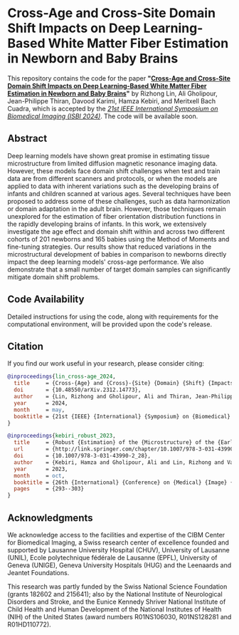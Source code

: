 # Cross-Age and Cross-Site Domain Shift Impacts on Deep Learning-Based White Matter Fiber Estimation in Newborn and Baby Brains

This repository contains the code for the paper **"[Cross-Age and Cross-Site Domain Shift Impacts on Deep Learning-Based White Matter Fiber Estimation in Newborn and Baby Brains](https://arxiv.org/abs/2312.14773)"** by Rizhong Lin, Ali Gholipour, Jean-Philippe Thiran, Davood Karimi, Hamza Kebiri, and Meritxell Bach Cuadra, which is accepted by the [_21st IEEE International Symposium on Biomedical Imaging (ISBI 2024)_](https://biomedicalimaging.org/2024/).
The code will be available soon.

## Abstract

Deep learning models have shown great promise in estimating tissue microstructure from limited diffusion magnetic resonance imaging data. However, these models face domain shift challenges when test and train data are from different scanners and protocols, or when the models are applied to data with inherent variations such as the developing brains of infants and children scanned at various ages. Several techniques have been proposed to address some of these challenges, such as data harmonization or domain adaptation in the adult brain. However, those techniques remain unexplored for the estimation of fiber orientation distribution functions in the rapidly developing brains of infants. In this work, we extensively investigate the age effect and domain shift within and across two different cohorts of 201 newborns and 165 babies using the Method of Moments and fine-tuning strategies. Our results show that reduced variations in the microstructural development of babies in comparison to newborns directly impact the deep learning models' cross-age performance. We also demonstrate that a small number of target domain samples can significantly mitigate domain shift problems.

## Code Availability

Detailed instructions for using the code, along with requirements for the computational environment, will be provided upon the code's release.

## Citation

If you find our work useful in your research, please consider citing:

```bibtex
@inproceedings{lin_cross-age_2024,
  title     = {Cross-{Age} and {Cross}-{Site} {Domain} {Shift} {Impacts} on {Deep} {Learning}-{Based} {White} {Matter} {Fiber} {Estimation} in {Newborn} and {Baby} {Brains}},
  doi       = {10.48550/arXiv.2312.14773},
  author    = {Lin, Rizhong and Gholipour, Ali and Thiran, Jean-Philippe and Karimi, Davood and Kebiri, Hamza and Bach Cuadra, Meritxell},
  year      = 2024,
  month     = may,
  booktitle = {21st {IEEE} {International} {Symposium} on {Biomedical} {Imaging} ({ISBI})}
}

@inproceedings{kebiri_robust_2023,
  title     = {Robust {Estimation} of the {Microstructure} of the {Early} {Developing} {Brain} {Using} {Deep} {Learning}},
  url       = {http://link.springer.com/chapter/10.1007/978-3-031-43990-2_28},
  doi       = {10.1007/978-3-031-43990-2_28},
  author    = {Kebiri, Hamza and Gholipour, Ali and Lin, Rizhong and Vasung, Lana and Karimi, Davood and Bach Cuadra, Meritxell},
  year      = 2023,
  month     = oct,
  booktitle = {26th {International} {Conference} on {Medical} {Image} {Computing} and {Computer} {Assisted} {Intervention} -- {MICCAI} 2023},
  pages     = {293--303}
}
```

<!-- ## License

This project is licensed under the MIT License - see the [LICENSE](LICENSE) file for details. -->

## Acknowledgments

We acknowledge access to the facilities and expertise of the CIBM Center for Biomedical Imaging, a Swiss research center of excellence founded and supported by Lausanne University Hospital (CHUV), University of Lausanne (UNIL), Ecole polytechnique fédérale de Lausanne (EPFL), University of Geneva (UNIGE), Geneva University Hospitals (HUG) and the Leenaards and Jeantet Foundations.

This research was partly funded by the Swiss National Science Foundation (grants 182602 and 215641); also by the National Institute of Neurological Disorders and Stroke, and the Eunice Kennedy Shriver National Institute of Child Health and Human Development of the National Institutes of Health (NIH) of the United States (award numbers R01NS106030, R01NS128281 and R01HD110772).

<!-- ## Contact

If you have any questions, please feel free to contact Rizhong Lin at

```python
'rizhong.lin@$.#'.replace('$', 'epfl').replace('#', 'ch')
``` -->
